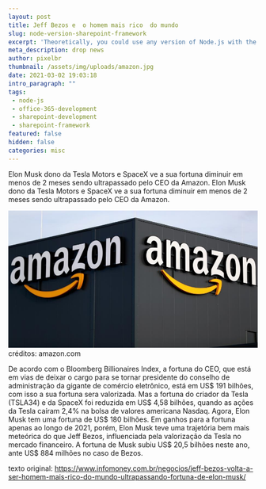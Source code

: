 ```yaml
---
layout: post
title: Jeff Bezos e  o homem mais rico  do mundo
slug: node-version-sharepoint-framework
excerpt: 'Theoretically, you could use any version of Node.js with the SharePoint Framework but there are caveats.'
meta_description: drop news
author: pixelbr
thumbnail: /assets/img/uploads/amazon.jpg
date: 2021-03-02 19:03:18
intro_paragraph: ""
tags:
 - node-js
 - office-365-development
 - sharepoint-development
 - sharepoint-framework
featured: false
hidden: false
categories: misc
---
```




Elon Musk dono da Tesla Motors e SpaceX  ve a sua fortuna diminuir em menos de 2 meses sendo ultrapassado pelo CEO da Amazon.
Elon Musk dono da Tesla Motors e SpaceX  ve a sua fortuna diminuir em menos de 2 meses sendo ultrapassado pelo CEO da Amazon.

![](/assets/img/uploads/amazon.jpg)
créditos: amazon.com


De acordo com o Bloomberg Billionaires Index, a fortuna do CEO, que está em vias de deixar o cargo para se tornar presidente do conselho de administração da gigante de comércio eletrônico, está em US$ 191 bilhões, com isso a sua fortuna sera valorizada. Mas a fortuna do criador da Tesla (TSLA34) e da SpaceX foi reduzida em US$ 4,58 bilhões, quando as ações da Tesla caíram 2,4% na bolsa de valores americana Nasdaq. Agora, Elon Musk tem uma fortuna de US$ 180 bilhões. Em ganhos para a fortuna apenas ao longo de 2021, porém, Elon Musk teve uma trajetória bem mais meteórica do que Jeff Bezos, influenciada pela valorização da Tesla no mercado financeiro. A fortuna de Musk subiu US$ 20,5 bilhões neste ano, ante US$ 884 milhões no caso de Bezos.


texto original: https://www.infomoney.com.br/negocios/jeff-bezos-volta-a-ser-homem-mais-rico-do-mundo-ultrapassando-fortuna-de-elon-musk/

